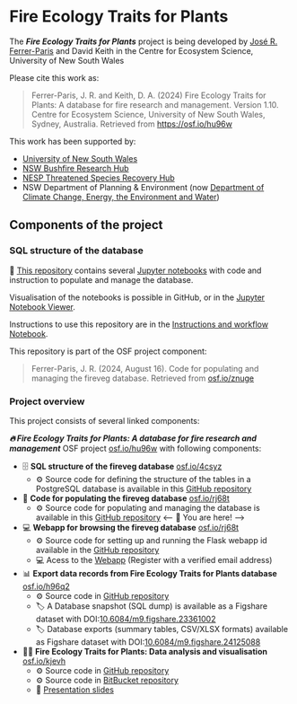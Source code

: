# Fire Ecology Traits for Plants

The ***Fire Ecology Traits for Plants*** project is being developed by  [José R. Ferrer-Paris](https://github.com/jrfep) and David Keith in the Centre for Ecosystem Science, University of New South Wales

Please cite this work as:

> Ferrer-Paris, J. R. and Keith, D. A. (2024) Fire Ecology Traits for Plants: A database for fire research and management. Version 1.10. Centre for Ecosystem Science, University of New South Wales, Sydney, Australia. Retrieved from <https://osf.io/hu96w>

This work has been supported by:

- [University of New South Wales](https://www.unsw.edu.au/)
- [NSW Bushfire Research Hub](https://www.bushfirehub.org/)
- [NESP Threatened Species Recovery Hub](https://www.nespthreatenedspecies.edu.au/)
- NSW Department of Planning & Environment (now [Department of Climate Change, Energy, the Environment and Water](https://www.nsw.gov.au/departments-and-agencies/dcceew))

## Components of the project

### SQL structure of the database

:dart: [This repository](https://github.com/ces-unsw-edu-au/fireveg-db-imports) contains several [Jupyter notebooks](https://jupyter.org/try) with code and instruction to populate and manage the database.

Visualisation of the notebooks is possible in GitHub, or in the [Jupyter Notebook Viewer](https://nbviewer.org/).

Instructions to use this repository are in the [Instructions and workflow Notebook](Instructions-and-workflow.ipynb). 

This repository is part of the OSF project component:

> Ferrer-Paris, J. R. (2024, August 16). Code for populating and managing the fireveg database. Retrieved from [osf.io/znuge]()


### Project overview

<!--// Need to update this figure
![Overview of project resources](figs/Fireveg-project-resources.png)
//-->
This project consists of several linked components:

***🔥 Fire Ecology Traits for Plants: A database for fire research and management*** OSF project [osf.io/hu96w](https://osf.io/hu96w/) with following components:

  - :file_cabinet: **SQL structure of the fireveg database** [osf.io/4csyz](https://osf.io/4csyz)
    - :gear: Source code for defining the structure of the tables in a PostgreSQL database is available in this [GitHub repository](https://github.com/ces-unsw-edu-au/fireveg-db) 
  - :briefcase: **Code for populating the fireveg database** [osf.io/rj68t](https://osf.io/znuge)
    - :gear: Source code for populating and managing the database is available in this [GitHub repository](https://github.com/ces-unsw-edu-au/fireveg-db-imports) <-- :dart: You are here! -->
  - :computer: **Webapp for browsing the fireveg database** [osf.io/rj68t](https://osf.io/rj68t)
    - :gear: Source code for setting up and running the Flask webapp id available in the [GitHub repository](https://github.com/ces-unsw-edu-au/fireveg-webapp)
    - :computer: Acess to the [Webapp](http://fireecologyplants.net) (Register with a verified email address)
  - :bar_chart: **Export data records from Fire Ecology Traits for Plants database** [osf.io/h96q2](https://osf.io/h96q2/)
    - :gear: Source code in [GitHub repository](https://github.com/ces-unsw-edu-au/fireveg-db-exports/)
    - :label: A Database snapshot (SQL dump) is available as a Figshare dataset with DOI:[10.6084/m9.figshare.23361002](https://doi.org/10.6084/m9.figshare.23361002)
    - :label: Database exports (summary tables, CSV/XLSX formats) available as Figshare dataset with DOI:[10.6084/m9.figshare.24125088](https://doi.org/10.6084/m9.figshare.24125088)
  - :technologist: **Fire Ecology Traits for Plants: Data analysis and visualisation** [osf.io/kjevh](https://osf.io/kjevh)
    - :gear: Source code in [GitHub repository](https://github.com/ces-unsw-edu-au/fireveg-analysis)
    - :gear: Source code in [BitBucket repository](https://bitbucket.org/fireveg/fireveg-presentations)
    - :speech_balloon: [Presentation slides](https://rpubs.com/jrfep/firevegdb-ESA2023) 


